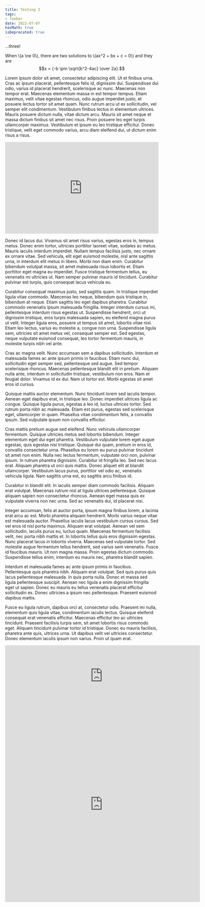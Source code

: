 ```yaml
---
title: Testing 3
tags:
- foobar
date: 2022-07-07
hasMath: true
isDeprecated: true
---
```


...three!

When \\(a \ne 0\\), there are two solutions to \\(ax^2 + bx + c = 0\\) and they are
  $$x = {-b \pm \sqrt{b^2-4ac} \over 2a}.$$

Lorem ipsum dolor sit amet, consectetur adipiscing elit. Ut et finibus urna. Cras ac ipsum placerat, pellentesque felis id, dignissim dui. Suspendisse dui odio, varius id placerat hendrerit, scelerisque ac nunc. Maecenas non tempor erat. Maecenas elementum massa in est tempor tempus. Etiam maximus, velit vitae egestas rhoncus, odio augue imperdiet justo, et posuere lectus tortor sit amet quam. Nunc rutrum arcu ut ex sollicitudin, vel semper elit condimentum. Vestibulum finibus lectus in elementum ultrices. Mauris posuere dictum nulla, vitae dictum arcu. Mauris sit amet neque et massa dictum finibus sit amet nec risus. Proin posuere leo eget turpis ullamcorper maximus. Vestibulum et ipsum eu leo tristique efficitur. Donec tristique, velit eget commodo varius, arcu diam eleifend dui, ut dictum enim risus a risus.

<iframe height="300" style="width: 100%;" scrolling="no" title="Untitled" src="https://codepen.io/ncase-the-scripter/embed/NWJNLjg?default-tab=result&editable=true" frameborder="no" loading="lazy" allowtransparency="true" allowfullscreen="true">
  See the Pen <a href="https://codepen.io/ncase-the-scripter/pen/NWJNLjg">
  Untitled</a> by Nicky Case (<a href="https://codepen.io/ncase-the-scripter">@ncase-the-scripter</a>)
  on <a href="https://codepen.io">CodePen</a>.
</iframe>

Donec id lacus dui. Vivamus sit amet risus varius, egestas eros in, tempus metus. Donec enim tortor, ultricies porttitor laoreet vitae, sodales ac metus. Mauris iaculis interdum imperdiet. Nullam tempus facilisis justo, nec ornare ex ornare vitae. Sed vehicula, elit eget euismod molestie, nisl ante sagittis urna, in interdum elit metus in libero. Morbi non diam enim. Curabitur bibendum volutpat massa, sit amet malesuada risus lobortis et. Etiam porttitor eget magna eu imperdiet. Fusce tristique fermentum tellus, eu venenatis mi ultricies ut. Nam semper pulvinar mauris id tincidunt. Curabitur pulvinar est turpis, quis consequat lacus vehicula eu.

Curabitur consequat maximus justo, sed sagittis quam. In tristique imperdiet ligula vitae commodo. Maecenas leo neque, bibendum quis tristique in, bibendum at neque. Etiam sagittis leo eget dapibus pharetra. Curabitur commodo venenatis ipsum malesuada fringilla. Integer interdum cursus mi, pellentesque interdum risus egestas ut. Suspendisse hendrerit, orci ut dignissim tristique, eros turpis malesuada sapien, eu eleifend magna purus ut velit. Integer ligula eros, posuere ut tempus sit amet, lobortis vitae nisl. Etiam leo lectus, varius eu molestie a, congue non urna. Suspendisse ligula sem, ultricies sit amet metus vel, consequat semper est. Sed egestas, neque vulputate euismod consequat, leo tortor fermentum mauris, in molestie turpis nibh vel ante.

Cras ac magna velit. Nunc accumsan sem a dapibus sollicitudin. Interdum et malesuada fames ac ante ipsum primis in faucibus. Etiam nunc dui, sollicitudin eget semper sed, pellentesque sed augue. Sed tempor scelerisque rhoncus. Maecenas pellentesque blandit elit in pretium. Aliquam nulla ante, interdum in sollicitudin tristique, vestibulum non eros. Nam et feugiat dolor. Vivamus id ex dui. Nam ut tortor est. Morbi egestas sit amet eros id cursus.

Quisque mattis auctor elementum. Nunc tincidunt lorem sed iaculis tempor. Aenean eget dapibus erat, in tristique leo. Donec imperdiet ultrices ligula ac congue. Quisque ligula purus, egestas a leo id, luctus ultrices tortor. Sed rutrum porta nibh ac malesuada. Etiam est purus, egestas sed scelerisque eget, ullamcorper in quam. Phasellus vitae condimentum felis, a convallis ipsum. Sed vulputate ipsum non convallis efficitur.

Cras mattis pretium augue sed eleifend. Nunc vehicula ullamcorper fermentum. Quisque ultricies metus sed lobortis bibendum. Integer elementum eget dui eget pharetra. Vestibulum vulputate lorem eget augue egestas, quis egestas nisi tristique. Quisque dui quam, pretium in eros id, convallis consectetur urna. Phasellus eu lorem eu purus pulvinar tincidunt sit amet non enim. Nulla nec lectus fermentum, vulputate orci non, pulvinar ipsum. In rutrum pharetra dignissim. Curabitur id fringilla leo. Sed nec lacus erat. Aliquam pharetra ut orci quis mattis. Donec aliquet elit at blandit ullamcorper. Vestibulum lacus purus, porttitor vel odio ac, venenatis vehicula ligula. Nam sagittis urna est, eu sagittis arcu finibus id.

Curabitur in blandit elit. In iaculis semper diam commodo facilisis. Aliquam erat volutpat. Maecenas rutrum nisl at ligula ultrices pellentesque. Quisque aliquam sapien non consectetur rhoncus. Aenean eget massa quis ex vulputate viverra non nec urna. Sed ac venenatis dui, id placerat nisi.

Integer accumsan, felis at auctor porta, ipsum magna finibus lorem, a lacinia erat arcu ac est. Morbi pharetra aliquam hendrerit. Morbi varius neque vitae est malesuada auctor. Phasellus iaculis lacus vestibulum cursus cursus. Sed vel eros id nisl porta maximus. Aliquam erat volutpat. Aenean vel sem sollicitudin, iaculis purus eu, luctus quam. Maecenas fermentum facilisis velit, nec porta nibh mattis et. In lobortis tellus quis eros dignissim egestas. Nunc placerat lacus in lobortis viverra. Maecenas sed vulputate tortor. Sed molestie augue fermentum tellus hendrerit, sed varius sem venenatis. Fusce id faucibus mauris. Ut non magna massa. Proin egestas dictum commodo. Suspendisse tellus enim, interdum eu mauris nec, pharetra blandit sapien.

Interdum et malesuada fames ac ante ipsum primis in faucibus. Pellentesque quis pharetra nibh. Aliquam erat volutpat. Sed quis purus quis lacus pellentesque malesuada. In quis porta nulla. Donec et massa sed ligula pellentesque suscipit. Aenean nec ligula a enim dignissim fringilla eget ut sapien. Donec eu mauris eu tellus venenatis placerat efficitur sollicitudin ex. Donec ultricies a ipsum nec pellentesque. Praesent euismod dapibus mattis.

Fusce eu ligula rutrum, dapibus orci at, consectetur odio. Praesent mi nulla, elementum quis ligula vitae, condimentum iaculis lectus. Quisque eleifend consequat erat venenatis efficitur. Maecenas efficitur leo ac ultricies tincidunt. Praesent facilisis turpis sem, sit amet lobortis risus commodo eget. Aliquam tincidunt pulvinar tortor id tristique. Donec eu mauris facilisis, pharetra ante quis, ultrices urna. Ut dapibus velit vel ultricies consectetur. Donec elementum iaculis ipsum non varius. Proin ut quam erat.

<iframe src="https://ncase.me/ncase-credits/signup.html" frameborder="no" width=640 height=200></iframe>

<iframe src="https://ncase.me/ncase-credits/supporters/jan2024.html" frameborder="no" width=640 height=640></iframe>

